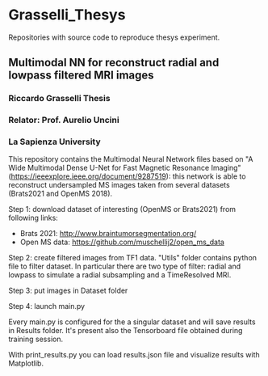 # Grasselli_Thesys
Repositories with source code to reproduce thesys experiment.

## Multimodal NN for reconstruct radial and lowpass filtered MRI images
### Riccardo Grasselli Thesis
### Relator: Prof. Aurelio Uncini
### La Sapienza University

This repository contains the Multimodal Neural Network files based on "A Wide Multimodal Dense U-Net for Fast Magnetic Resonance Imaging" (https://ieeexplore.ieee.org/document/9287519): this network is able to reconstruct undersampled MS images taken from several datasets (Brats2021 and OpenMS 2018).


Step 1: download dataset of interesting (OpenMS or Brats2021) from following links:
 - Brats 2021: http://www.braintumorsegmentation.org/
 - Open MS data: https://github.com/muschellij2/open_ms_data

Step 2: create filtered images from TF1 data. "Utils" folder contains python file to filter dataset. In particular there are two type of filter: radial and lowpass to simulate a radial subsampling and a TimeResolved MRI.

Step 3: put images in Dataset folder

Step 4: launch main.py

Every main.py is configured for the a singular dataset and will save results in Results folder. It's present also the Tensorboard file obtained during training session.

With print_results.py you can load results.json file and visualize results with Matplotlib. 
